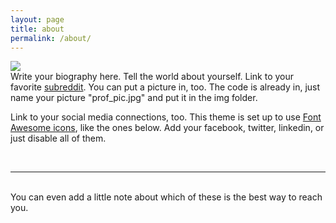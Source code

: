 ```yaml
---
layout: page
title: about
permalink: /about/
---
```


<img class="col one right" src="/img/prof_pic.jpg">

<br/>
Write your biography here. Tell the world about yourself. Link to your favorite <a href="http://reddit.com" target="blank">subreddit</a>. You can put a picture in, too. The code is already in, just name your picture "prof_pic.jpg" and put it in the img folder. 

Link to your social media connections, too. This theme is set up to use <a href="http://fortawesome.github.io/Font-Awesome/" target="blank">Font Awesome icons</a>, like the ones below. Add your facebook, twitter, linkedin, or just disable all of them. 


<br/>
<hr/>
<br/>
<span class="contacticon center">
	<a href="jennyma@n"gmail.com"><i class="fa fa-envelope-square"></i></a>
	<a href="https://https://github.com/jennifer-manriquezt="_blank"><i class="fa fa-github-square"></i></a>
	<a href="https://www.linkedin.com/in/jennifer-mar%C3%ADa-manr%C3%ADquez-burrolas-b5aa42129/"_blank"><i class="fa fa-linkedin-square"></i></a>
<!--	<a href="http://tumblr.com" target="_blank"><i class="fa fa-tumblr-square"></i></a>
	<a href="https://twitter.com" target="_blank"><i class="fa fa-twitter-square"></i></a>
-->										   
</span>

<div class="col three caption">
	You can even add a little note about which of these is the best way to reach you.
</div>

